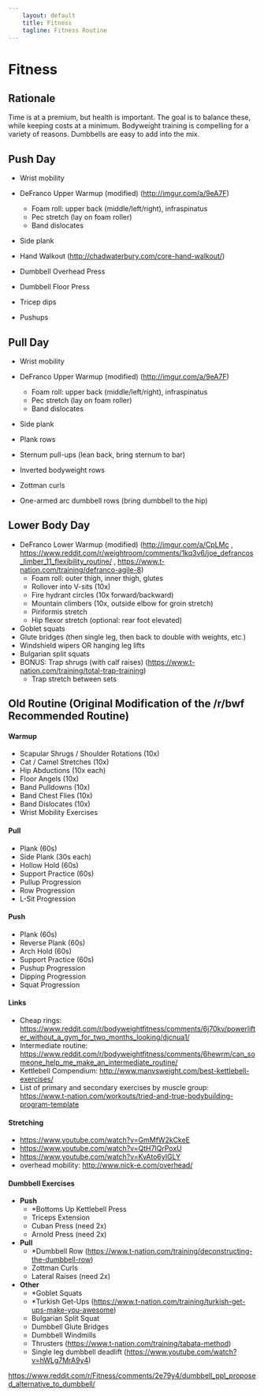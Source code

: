 ```yaml
---
    layout: default
    title: Fitness
    tagline: Fitness Routine
---
```


# Fitness

## Rationale

Time is at a premium, but health is important. The goal is to balance these, while keeping costs at a minimum. Bodyweight training is compelling for a variety of reasons. Dumbbells are easy to add into the mix.

## Push Day

- Wrist mobility
- DeFranco Upper Warmup (modified) (http://imgur.com/a/9eA7F)
	+ Foam roll: upper back (middle/left/right), infraspinatus
	+ Pec stretch (lay on foam roller)
	+ Band dislocates
- Side plank
- Hand Walkout (http://chadwaterbury.com/core-hand-walkout/)

- Dumbbell Overhead Press
- Dumbbell Floor Press
- Tricep dips
- Pushups

## Pull Day

- Wrist mobility
- DeFranco Upper Warmup (modified) (http://imgur.com/a/9eA7F)
	+ Foam roll: upper back (middle/left/right), infraspinatus
	+ Pec stretch (lay on foam roller)
	+ Band dislocates
- Side plank
- Plank rows

- Sternum pull-ups (lean back, bring sternum to bar)
- Inverted bodyweight rows
- Zottman curls
- One-armed arc dumbbell rows (bring dumbbell to the hip)

## Lower Body Day

- DeFranco Lower Warmup (modified) (http://imgur.com/a/CpLMc , https://www.reddit.com/r/weightroom/comments/1kq3v6/joe_defrancos_limber_11_flexibility_routine/ , https://www.t-nation.com/training/defranco-agile-8)
	+ Foam roll: outer thigh, inner thigh, glutes
	+ Rollover into V-sits (10x)
	+ Fire hydrant circles (10x forward/backward)
	+ Mountain climbers (10x, outside elbow for groin stretch)
	+ Piriformis stretch
	+ Hip flexor stretch (optional: rear foot elevated)
- Goblet squats
- Glute bridges (then single leg, then back to double with weights, etc.)
- Windshield wipers OR hanging leg lifts
- Bulgarian split squats
- BONUS: Trap shrugs (with calf raises) (https://www.t-nation.com/training/total-trap-training)
	+ Trap stretch between sets

## Old Routine (Original Modification of the /r/bwf Recommended Routine)

#### Warmup

- Scapular Shrugs / Shoulder Rotations (10x)
- Cat / Camel Stretches (10x)
- Hip Abductions (10x each)
- Floor Angels (10x)
- Band Pulldowns (10x)
- Band Chest Flies (10x)
- Band Dislocates (10x)
- Wrist Mobility Exercises

#### Pull

- Plank (60s)
- Side Plank (30s each)
- Hollow Hold (60s)
- Support Practice (60s)
- Pullup Progression
- Row Progression
- L-Sit Progression

#### Push

- Plank (60s)
- Reverse Plank (60s)
- Arch Hold (60s)
- Support Practice (60s)
- Pushup Progression
- Dipping Progression
- Squat Progression

#### Links

- Cheap rings: https://www.reddit.com/r/bodyweightfitness/comments/6j70kv/powerlifter_without_a_gym_for_two_months_looking/djcnua1/
- Intermediate routine: https://www.reddit.com/r/bodyweightfitness/comments/6hewrm/can_someone_help_me_make_an_intermediate_routine/
- Kettlebell Compendium: http://www.manvsweight.com/best-kettlebell-exercises/
- List of primary and secondary exercises by muscle group: https://www.t-nation.com/workouts/tried-and-true-bodybuilding-program-template

#### Stretching
- https://www.youtube.com/watch?v=GmMfW2kCkeE
- https://www.youtube.com/watch?v=QtH7lQrPoxU
- https://www.youtube.com/watch?v=KvAto6yIGLY
- overhead mobility: http://www.nick-e.com/overhead/


#### Dumbbell Exercises

- **Push**
	- *Bottoms Up Kettlebell Press
	- Triceps Extension
	- Cuban Press (need 2x)
	- Arnold Press (need 2x)
- **Pull**
	- *Dumbbell Row (https://www.t-nation.com/training/deconstructing-the-dumbbell-row)
	- Zottman Curls
	- Lateral Raises (need 2x)
- **Other**
	- *Goblet Squats
	- *Turkish Get-Ups (https://www.t-nation.com/training/turkish-get-ups-make-you-awesome)
	- Bulgarian Split Squat
	- Dumbbell Glute Bridges
	- Dumbbell Windmills
	- Thrusters (https://www.t-nation.com/training/tabata-method)
	- Single leg dumbbell deadlift (https://www.youtube.com/watch?v=hWLg7MrA9y4)

https://www.reddit.com/r/Fitness/comments/2e79y4/dumbbell_ppl_proposed_alternative_to_dumbbell/
